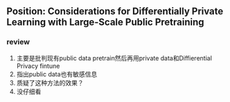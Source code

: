 ## Position: Considerations for Differentially Private Learning with Large-Scale Public Pretraining

### review
1. 主要是批判现有public data pretrain然后再用private data和Diffierential Privacy fintune
2. 指出public data也有敏感信息
3. 质疑了这种方法的效果？
4. 没仔细看